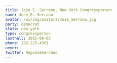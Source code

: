 ```yaml
---
title: Jose E. Serrano, New York Congressperson
name: Jose E. Serrano
avatar: /ui/img/avatars/Jose_Serrano.jpg
party: democrat
state: new york
type: congressperson
lasthall: 2015-08-03
phone: 202-225-4361
never: 
twitter: RepJoseSerrano
---
```

